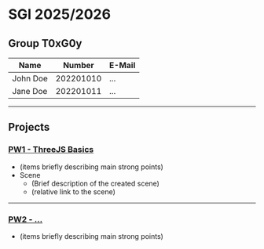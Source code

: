 # SGI 2025/2026

## Group T0xG0y
| Name             | Number    | E-Mail             |
| ---------------- | --------- | ------------------ |
| John Doe         | 202201010 | ...                |
| Jane Doe         | 202201011 | ...                |

----

## Projects

### [PW1 - ThreeJS Basics](pw1)

- (items briefly describing main strong points)
- Scene
  - (Brief description of the created scene)
  - (relative link to the scene)

-----

### [PW2 - ...](pw2)
- (items briefly describing main strong points)